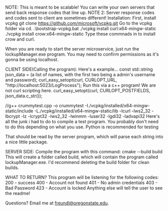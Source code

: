 
NOTE: This is meant to be scalable! You can write your own servers that send back response codes that line up.
NOTE 2: Server response codes and codes sent to client are sometimes different!
Installation:
First, install vcpkg
git clone https://github.com/microsoft/vcpkg.git
Go to the vcpkg folder via cd.
.\bootstrap-vcpkg.bat 
./vcpkg install curl:x64-mingw-static
./vcpkg install crow:x64-mingw-static
Type these commnads in to install crow and curl.

When you are ready to start the server microservice, just run the lockupManager.exe program. You may need to confirm permissions as it's gonna be using localhost.

CLIENT SIDE(Calling the program):
Here's a example...
const std::string json_data = (a list of names, with the first two being a admin's username and password);
curl_easy_setopt(curl, CURLOPT_URL, "http://localhost:5023/LogProcess"); Run this via a c++ program! We are not curl scripting here.
curl_easy_setopt(curl, CURLOPT_POSTFIELDS, json_data.c_str());


//g++ crummytest.cpp -o crummytest -I./vcpkg/installed/x64-mingw-static/include -L./vcpkg/installed/x64-mingw-static/lib -lcurl -lws2_32 -lbcrypt -lz -lcrypt32 -lws2_32 -lwinmm -luser32 -lgdi32 -ladvapi32
Here's all the junk i had to do to compile a test program. You probably don't need to do this depending on what you use. Python is recommended for testing


That should be read by the server program, which will parse each string into a nice little package.

SERVER SIDE:
Compile the program with this command:
cmake --build build
This will create a folder called build, which will contain the program called lockupManager.exe. I'd recommend deleting the build folder for clean builds.

WHAT TO RETURN?
This program will be listening for the following codes:
200 - success
400 - Account not found
401 - No admin credentials
403 - Bad Password
423 - Account is locked
Anything else will tell the user to see the readme!

Questions?
Email me at freundl@oregonstate.edu.



